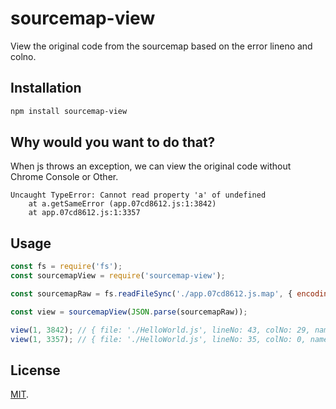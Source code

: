 # sourcemap-view

View the original code from the sourcemap based on the error lineno and colno. 



## Installation

```bash
npm install sourcemap-view
```



## Why would you want to do that?

When js throws an exception, we can view the original code without Chrome Console or Other.

```
Uncaught TypeError: Cannot read property 'a' of undefined
    at a.getSameError (app.07cd8612.js:1:3842)
    at app.07cd8612.js:1:3357
```



## Usage

```javascript
const fs = require('fs');
const sourcemapView = require('sourcemap-view');

const sourcemapRaw = fs.readFileSync('./app.07cd8612.js.map', { encoding: 'utf-8'});

const view = sourcemapView(JSON.parse(sourcemapRaw));

view(1, 3842); // { file: './HelloWorld.js', lineNo: 43, colNo: 29, name: 'a', content: <Original Code> }
view(1, 3357); // { file: './HelloWorld.js', lineNo: 35, colNo: 0, name: 'setTimeout', content: <Original Code> }
```



## License

[MIT](https://github.com/vilien/sourcemap-view/blob/master/LICENSE).